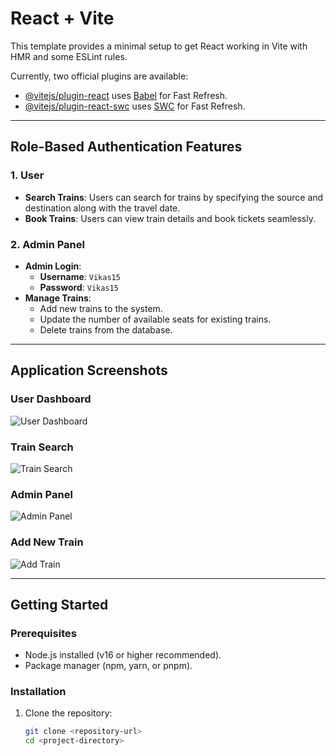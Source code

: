 # React + Vite

This template provides a minimal setup to get React working in Vite with HMR and some ESLint rules.

Currently, two official plugins are available:

- [@vitejs/plugin-react](https://github.com/vitejs/vite-plugin-react/blob/main/packages/plugin-react/README.md) uses [Babel](https://babeljs.io/) for Fast Refresh.
- [@vitejs/plugin-react-swc](https://github.com/vitejs/vite-plugin-react-swc) uses [SWC](https://swc.rs/) for Fast Refresh.

---

## Role-Based Authentication Features

### 1. **User**
   - **Search Trains**: Users can search for trains by specifying the source and destination along with the travel date.
   - **Book Trains**: Users can view train details and book tickets seamlessly.

### 2. **Admin Panel**
   - **Admin Login**:
     - **Username**: `Vikas15`
     - **Password**: `Vikas15`
   - **Manage Trains**:
     - Add new trains to the system.
     - Update the number of available seats for existing trains.
     - Delete trains from the database.

---

## Application Screenshots

### User Dashboard
![User Dashboard](./images/user-dashboard.png)

### Train Search
![Train Search](./images/train-search.png)

### Admin Panel
![Admin Panel](./images/admin-panel.png)

### Add New Train
![Add Train](./images/add-train.png)

---

## Getting Started

### Prerequisites
- Node.js installed (v16 or higher recommended).
- Package manager (npm, yarn, or pnpm).

### Installation
1. Clone the repository:
   ```bash
   git clone <repository-url>
   cd <project-directory>

